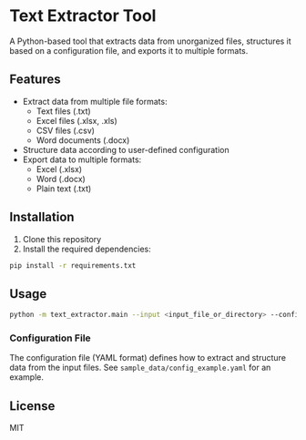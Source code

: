 # Text Extractor Tool

A Python-based tool that extracts data from unorganized files, structures it based on a configuration file, and exports it to multiple formats.

## Features

- Extract data from multiple file formats:
  - Text files (.txt)
  - Excel files (.xlsx, .xls)
  - CSV files (.csv)
  - Word documents (.docx)
- Structure data according to user-defined configuration
- Export data to multiple formats:
  - Excel (.xlsx)
  - Word (.docx)
  - Plain text (.txt)

## Installation

1. Clone this repository
2. Install the required dependencies:

```bash
pip install -r requirements.txt
```

## Usage

```bash
python -m text_extractor.main --input <input_file_or_directory> --config <config_file> --output <output_directory>
```

### Configuration File

The configuration file (YAML format) defines how to extract and structure data from the input files. See `sample_data/config_example.yaml` for an example.

## License

MIT
